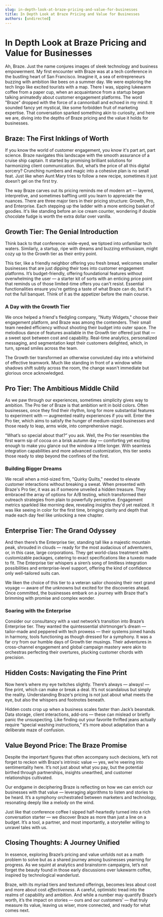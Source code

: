 ```yaml
---
slug: in-depth-look-at-braze-pricing-and-value-for-businesses
title: In Depth Look at Braze Pricing and Value for Businesses
authors: [undirected]
---
```



# In Depth Look at Braze Pricing and Value for Businesses

Ah, Braze. Just the name conjures images of sleek technology and business empowerment. My first encounter with Braze was at a tech conference in the bustling heart of San Francisco. Imagine it, a sea of entrepreneurs buzzing with ambition like bees on a summer day. We were exploring the tech lingo like excited tourists with a map. There I was, sipping lukewarm coffee from a paper cup, when an acquaintance from a startup began talking animatedly about customer engagement platforms. The word "Braze" dropped with the force of a cannonball and echoed in my mind. It sounded fancy yet mystical, like some forbidden fruit of marketing expertise. That conversation sparked something akin to curiosity, and here we are, diving into the depths of Braze pricing and the value it holds for businesses.

## Braze: The First Inklings of Worth

If you know the world of customer engagement, you know it's part art, part science. Braze navigates this landscape with the smooth assurance of a cruise ship captain. It started by promising brilliant solutions for harmonizing client communication. But, what’s the price of all this digital sorcery? Crunching numbers and magic into a cohesive plan is no small feat. Just like when Aunt Mary tries to follow a new recipe, sometimes it just doesn’t gel on the first try.

The way Braze carves out its pricing reminds me of modern art — layered, interpretive, and sometimes baffling until you learn to appreciate the nuances. There are three major tiers in their pricing structure: Growth, Pro, and Enterprise. Each stepping up the ladder with a more enticing basket of goodies. It's like standing before an ice cream counter, wondering if double chocolate fudge is worth the extra dollar over vanilla.

## Growth Tier: The Genial Introduction

Think back to that conference: wide-eyed, we tiptoed into unfamiliar tech waters. Similarly, a startup, ripe with dreams and buzzing enthusiasm, might cozy up to the Growth tier as their entry point.

This tier, like a friendly neighbor offering you fresh bread, welcomes smaller businesses that are just dipping their toes into customer engagement platforms. It’s budget-friendly, offering foundational features without overwhelming the user — a starter kit of sorts with an enticing price point that reminds us of those limited-time offers you can't resist. Essential functionalities ensure you're getting a taste of what Braze can do, but it's not the full banquet. Think of it as the appetizer before the main course.

### A Day with the Growth Tier

We once helped a friend's fledgling company, "Nutty Widgets," choose their engagement platform, and Braze was among the contenders. Their small team needed efficiency without shooting their budget into outer space. The melodious dance of features available in the Growth tier offered just that — a sweet spot between cost and capability. Real-time analytics, personalized messaging, and segmentation kept their customers delighted, which, in turn, spread smiles across the team.

The Growth tier transformed an otherwise convoluted day into a whirlwind of effective teamwork. Much like standing in front of a window while shadows shift subtly across the room, the change wasn't immediate but glorious once acknowledged.

## Pro Tier: The Ambitious Middle Child

As we paw through our experiences, sometimes simplicity gives way to ambition. The Pro tier of Braze is that ambition writ in bold colors. Often businesses, once they find their rhythm, long for more substantial features to experiment with — augmented reality experiences if you will. Enter the Pro tier, which aims to satisfy the hunger of medium-sized businesses and those ready to leap, arms wide, into comprehensive magic.

“What’s so special about that?” you ask. Well, the Pro tier resembles the first warm sip of cocoa on a brisk autumn day — comforting yet exciting enough to make you glance out the window a little longer. With seamless integration capabilities and more advanced customization, this tier seeks those ready to step beyond the confines of the first.

### Building Bigger Dreams

We recall when a mid-sized firm, "Quirky Quilts," needed to elevate customer interactions without breaking a sweat. When presented with Braze's Pro tier, it was as if someone unveiled a hidden treasure. They embraced the array of options for A/B testing, which transformed their outreach strategies from plain to powerfully perceptive. Engagement metrics sparkled like morning dew, revealing insights they'd yet realized. It was like seeing in color for the first time, bringing clarity and depth that made each day feel like unlocking a new chapter.

## Enterprise Tier: The Grand Odyssey

And then there’s the Enterprise tier, standing tall like a majestic mountain peak, shrouded in clouds — ready for the most audacious of adventurers, or, in this case, large corporations. They get world-class treatment with customizable packages, catering to exact specifications like a tuxedo made to fit. The Enterprise tier whispers a siren’s song of limitless integration possibilities and enterprise-level support, offering the kind of confidence only well-tailored suits can.

We liken the choice of this tier to a veteran sailor choosing their next grand voyage — aware of the unknowns but excited for the discoveries ahead. Once committed, the businesses embark on a journey with Braze that's brimming with promise and complex wonder.

### Soaring with the Enterprise

Consider our consultancy with a vast network’s transition into Braze’s Enterprise tier. They wanted the quintessential shirtmonger’s dream — tailor-made and peppered with tech prowess — their systems joined hands in harmony, tools functioning as though dressed for a symphony. It was a far cry from our humble days of Growth tier musings. Their adventures in cross-channel engagement and global campaign mastery were akin to orchestras perfecting their overtures, plucking customer chords with precision.

## Hidden Costs: Navigating the Fine Print

Now here’s where my eye twitches slightly. There’s always — always! — fine print, which can make or break a deal. It’s not scandalous but simply the reality. Understanding Braze's pricing is not just about what meets the eye, but also the whispers and footnotes beneath.

Hidden costs crop up when a business scales faster than Jack’s beanstalk. Data storage, client interactions, add-ons — these can mislead or briefly panic the unsuspecting. Like finding out your favorite thrifted jeans actually require “special washing instructions,” it’s more about adaptation than a deliberate maze of confusion.

## Value Beyond Price: The Braze Promise

Despite the important figures that often accompany such decisions, let’s not forget to reckon with Braze's intrinsic value — yes, we’re veering into sentimentality here. It’s not just about what you pay, but the potential birthed through partnerships, insights unearthed, and customer relationships cultivated.

Our endgame in deciphering Braze is reflecting on how we can enrich our businesses with that value — leveraging algorithms to listen and stories to be heard. It’s a symphony orchestrated between marketers and technology, resonating deeply like a melody on the wind.

Just like that conference coffee I sipped half-heartedly turned into a rich conversation starter — we discover Braze as more than just a line on a budget. It’s a tool, a partner, and most importantly, a storyteller willing to unravel tales with us.

## Closing Thoughts: A Journey Unified

In essence, exploring Braze’s pricing and value unfolds not as a math problem to solve but as a shared journey among businesses yearning for progress. As we squint at analytics and brainstorm campaigns, let’s not forget the beauty found in those early discussions over lukewarm coffee, inspired by technological wanderlust.

Braze, with its myriad tiers and textured offerings, becomes less about cost and more about cost *effectiveness*. A careful, optimistic tread into the realms of capability and ambition. And while a number may quantify Braze’s worth, it’s the impact on stories — ours and our customers’ — that truly measure its value, leaving us wiser, more connected, and ready for what comes next.